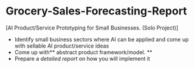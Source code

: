 # Grocery-Sales-Forecasting-Report
[AI Product/Service Prototyping for Small Businesses. (Solo Project)]

-    Identify small business sectors where AI can be applied and come up with sellable AI product/service ideas
-    Come up with** abstract product framework/model. **
-    Prepare a *detailed report* on how you will implement it



